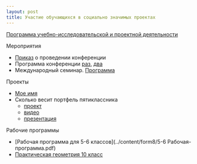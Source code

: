 ```yaml
---
layout: post
title: Участие обучающихся в социально значимых проектах
---
```


[Программа учебно-исследовательской и проектной деятельности](../content/form8/Программа-учебно-исследовательской-и-проектной-деятельности.doc)

Мероприятия

- [Приказ](../content/form8/Приказ.jpg) о проведении конференции
- Программа конференции [раз](../content/form8/Программа-конференции.jpg),
[два](../content/form8/Программа-конференции-2.jpg)
- Международный семинар. [Программа](../content/form8/программа-семинара-6.10.2014.pdf)

Проекты

- [Мое имя](../content/form8/Проект-Мое-имя.pdf)
- Сколько весит портфель пятиклассника
   - [проект](../content/form8/Проект.Сколько-весит-портфель-пятиклассника.pdf)
   - [видео](../content/form8/Проект-Портфель-пятиклассника.avi)   
   - [презентация](../content/form8/Проект-Портфель-пятиклассника.pdf)

Рабочие программы

- [Рабочая программа для 5-6 классов](../content/form8/5-6 Рабочая-программа.pdf)
- [Практическая геометрия 10 класс](../content/form8/РП-по-эл-уч-предмету-10-Практическая-геометрия.pdf)

